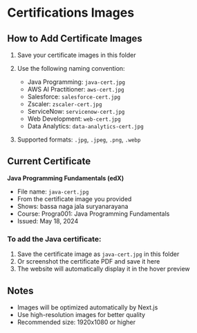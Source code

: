 # Certifications Images

## How to Add Certificate Images

1. Save your certificate images in this folder
2. Use the following naming convention:
   - Java Programming: `java-cert.jpg`
   - AWS AI Practitioner: `aws-cert.jpg`
   - Salesforce: `salesforce-cert.jpg`
   - Zscaler: `zscaler-cert.jpg`
   - ServiceNow: `servicenow-cert.jpg`
   - Web Development: `web-cert.jpg`
   - Data Analytics: `data-analytics-cert.jpg`

3. Supported formats: `.jpg`, `.jpeg`, `.png`, `.webp`

## Current Certificate

**Java Programming Fundamentals (edX)**
- File name: `java-cert.jpg`
- From the certificate image you provided
- Shows: bassa naga jala suryanarayana
- Course: Progra001: Java Programming Fundamentals
- Issued: May 18, 2024

### To add the Java certificate:
1. Save the certificate image as `java-cert.jpg` in this folder
2. Or screenshot the certificate PDF and save it here
3. The website will automatically display it in the hover preview

## Notes
- Images will be optimized automatically by Next.js
- Use high-resolution images for better quality
- Recommended size: 1920x1080 or higher
